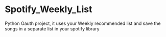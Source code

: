 # Spotify_Weekly_List
Python Oauth project, it uses your Weekly recommended list and save the songs in a separate list in your spotify library
